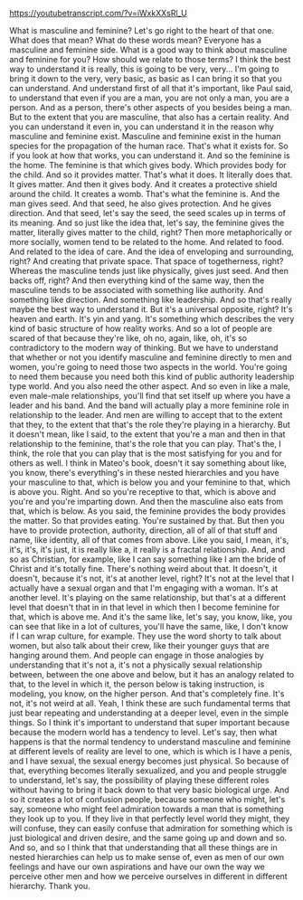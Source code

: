 https://youtubetranscript.com/?v=iWxkXXsRl_U

 What is masculine and feminine? Let's go right to the heart of that one. What does that mean? What do these words mean? Everyone has a masculine and feminine side. What is a good way to think about masculine and feminine for you? How should we relate to those terms? I think the best way to understand it is really, this is going to be very, very... I'm going to bring it down to the very, very basic, as basic as I can bring it so that you can understand. And understand first of all that it's important, like Paul said, to understand that even if you are a man, you are not only a man, you are a person. And as a person, there's other aspects of you besides being a man. But to the extent that you are masculine, that also has a certain reality. And you can understand it even in, you can understand it in the reason why masculine and feminine exist. Masculine and feminine exist in the human species for the propagation of the human race. That's what it exists for. So if you look at how that works, you can understand it. And so the feminine is the home. The feminine is that which gives body. Which provides body for the child. And so it provides matter. That's what it does. It literally does that. It gives matter. And then it gives body. And it creates a protective shield around the child. It creates a womb. That's what the feminine is. And the man gives seed. And that seed, he also gives protection. And he gives direction. And that seed, let's say the seed, the seed scales up in terms of its meaning. And so just like the idea that, let's say, the feminine gives the matter, literally gives matter to the child, right? Then more metaphorically or more socially, women tend to be related to the home. And related to food. And related to the idea of care. And the idea of enveloping and surrounding, right? And creating that private space. That space of togetherness, right? Whereas the masculine tends just like physically, gives just seed. And then backs off, right? And then everything kind of the same way, then the masculine tends to be associated with something like authority. And something like direction. And something like leadership. And so that's really maybe the best way to understand it. But it's a universal opposite, right? It's heaven and earth. It's yin and yang. It's something which describes the very kind of basic structure of how reality works. And so a lot of people are scared of that because they're like, oh no, again, like, oh, it's so contradictory to the modern way of thinking. But we have to understand that whether or not you identify masculine and feminine directly to men and women, you're going to need those two aspects in the world. You're going to need them because you need both this kind of public authority leadership type world. And you also need the other aspect. And so even in like a male, even male-male relationships, you'll find that set itself up where you have a leader and his band. And the band will actually play a more feminine role in relationship to the leader. And men are willing to accept that to the extent that they, to the extent that that's the role they're playing in a hierarchy. But it doesn't mean, like I said, to the extent that you're a man and then in that relationship to the feminine, that's the role that you can play. That's the, I think, the role that you can play that is the most satisfying for you and for others as well. I think in Mateo's book, doesn't it say something about like, you know, there's everything's in these nested hierarchies and you have your masculine to that, which is below you and your feminine to that, which is above you. Right. And so you're receptive to that, which is above and you're and you're imparting down. And then the masculine also eats from that, which is below. As you said, the feminine provides the body provides the matter. So that provides eating. You're sustained by that. But then you have to provide protection, authority, direction, all of all of that stuff and name, like identity, all of that comes from above. Like you said, I mean, it's, it's, it's, it's just, it is really like a, it really is a fractal relationship. And, and so as Christian, for example, like I can say something like I am the bride of Christ and it's totally fine. There's nothing weird about that. It doesn't, it doesn't, because it's not, it's at another level, right? It's not at the level that I actually have a sexual organ and that I'm engaging with a woman. It's at another level. It's playing on the same relationship, but that's at a different level that doesn't that in in that level in which then I become feminine for that, which is above me. And it's the same like, let's say, you know, like, you can see that like in a lot of cultures, you'll have the same, like, I don't know if I can wrap culture, for example. They use the word shorty to talk about women, but also talk about their crew, like their younger guys that are hanging around them. And people can engage in those analogies by understanding that it's not a, it's not a physically sexual relationship between, between the one above and below, but it has an analogy related to that, to the level in which it, the person below is taking instruction, is modeling, you know, on the higher person. And that's completely fine. It's not, it's not weird at all. Yeah, I think these are such fundamental terms that just bear repeating and understanding at a deeper level, even in the simple things. So I think it's important to understand that super important because because the modern world has a tendency to level. Let's say, then what happens is that the normal tendency to understand masculine and feminine at different levels of reality are level to one, which is which is I have a penis, and I have sexual, the sexual energy becomes just physical. So because of that, everything becomes literally sexualized, and you and people struggle to understand, let's say, the possibility of playing these different roles without having to bring it back down to that very basic biological urge. And so it creates a lot of confusion people, because someone who might, let's say, someone who might feel admiration towards a man that is something they look up to you. If they live in that perfectly level world they might, they will confuse, they can easily confuse that admiration for something which is just biological and driven desire, and the same going up and down and so. And so, and so I think that that understanding that all these things are in nested hierarchies can help us to make sense of, even as men of our own feelings and have our own aspirations and have our own the way we perceive other men and how we perceive ourselves in different in different hierarchy. Thank you.